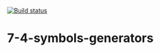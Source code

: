 [![Build status](https://ci.appveyor.com/api/projects/status/g1nwbiba829apf50?svg=true)](https://ci.appveyor.com/project/Alex-m18/7-4-symbols-generators)
# 7-4-symbols-generators
